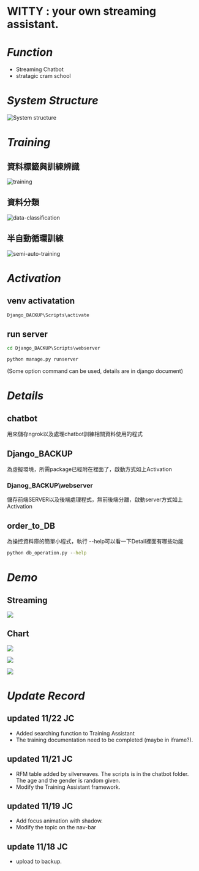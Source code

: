 # WITTY : your own streaming assistant.

# *Function*
* Streaming Chatbot 
* stratagic cram school

# *System Structure*
![System structure](https://github.com/JC-chen0/Witty/blob/a775b84ec78b28a48576268ea4f2e836b45fcfce/demo/project-structure.jpg?raw=true)

# *Training*

## 資料標籤與訓練辨識
![training](https://github.com/JC-chen0/Witty/blob/a775b84ec78b28a48576268ea4f2e836b45fcfce/demo/training.jpg?raw=true)

## 資料分類
![data-classification](https://github.com/JC-chen0/Witty/blob/a775b84ec78b28a48576268ea4f2e836b45fcfce/demo/data-classification.jpg?raw=true)

## 半自動循環訓練

![semi-auto-training](https://github.com/JC-chen0/Witty/blob/a775b84ec78b28a48576268ea4f2e836b45fcfce/demo/semi-auto-training.jpg?raw=true)

# *Activation*

## venv activatation
```cmd
Django_BACKUP\Scripts\activate
```
## run server
```cmd
cd Django_BACKUP\Scripts\webserver

python manage.py runserver  
```
(Some option command can be used, details are in django document)

# *Details*
## **chatbot**
用來儲存ngrok以及處理chatbot訓練相關資料使用的程式

## **Django_BACKUP**
為虛擬環境，所需package已經附在裡面了，啟動方式如上Activation

### **Djanog_BACKUP\webserver**
儲存前端SERVER以及後端處理程式，無前後端分離，啟動server方式如上Activation

## **order_to_DB**
為操控資料庫的簡單小程式，執行 --help可以看一下Detail裡面有哪些功能
```cmd
python db_operation.py --help
```

# *Demo*

## Streaming
![](https://github.com/JC-chen0/Witty/blob/66347c765411754f9d2070f83a4c650aa655073b/demo/streaming-demo.gif?raw=true)

## Chart
![](https://github.com/JC-chen0/Witty/blob/a775b84ec78b28a48576268ea4f2e836b45fcfce/demo/%E5%8D%8A%E5%B9%B4%E6%9C%9F%E5%AD%98%E8%B2%A8%E5%91%A8%E8%BD%89%E7%8E%87.gif?raw=true)

![](https://github.com/JC-chen0/Witty/blob/a775b84ec78b28a48576268ea4f2e836b45fcfce/demo/%E5%96%AE%E5%A0%B4%E7%9B%B4%E6%92%AD%E5%B9%B4%E9%BD%A1%E8%88%87%E6%B6%88%E8%B2%BB%E5%8A%9B%E5%88%86%E5%B8%83.gif?raw=true)

![](https://github.com/JC-chen0/Witty/blob/a775b84ec78b28a48576268ea4f2e836b45fcfce/demo/%E5%A4%9A%E5%A0%B4%E7%9B%B4%E6%92%AD%E4%B8%8B%E9%85%8D%E9%80%81%E8%A1%A8%E7%8F%BE.gif?raw=true)
# *Update Record*

## **updated 11/22 JC**
* Added searching function to Training Assistant
* The training documentation need to be completed (maybe in iframe?).
## **updated 11/21 JC**
* RFM table added by silverwaves. The scripts is in the chatbot folder. The age and the gender is random given.
* Modify the Training Assistant framework. 

## **updated 11/19 JC**

* Add focus animation with shadow. 
* Modify the topic on the nav-bar
## **update 11/18 JC**
* upload to backup. 

